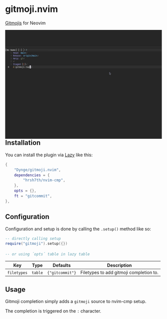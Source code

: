 # gitmoji.nvim

[Gitmojis](https://gitmoji.dev/) for Neovim

<img src="./gitcommit.gif" align="left"/>

## Installation

You can install the plugin via [Lazy](https://github.com/folke/lazy.nvim) like this:
```lua
{
    "Dynge/gitmoji.nvim",
    dependencies = {
        "hrsh7th/nvim-cmp",
    },
    opts = {},
    ft = "gitcommit",
},
```

## Configuration

Configuration and setup is done by calling the `.setup()` method like so:

```lua
-- directly calling setup
require("gitmoji").setup({})

-- or using ´opts´ table in lazy table
```

| Key    | Type    | Defaults | Description    |
|---------------- | -------- | ------- | --------------- |
| `filetypes`    | `table`    | `{"gitcommit"}`| Filetypes to add gitmoji completion to.  |

## Usage

Gitmoji completion simply adds a `gitmoji` source to nvim-cmp setup.

The completion is triggered on the `:` character.

